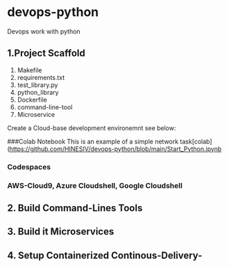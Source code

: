 # devops-python
Devops work with python


## 1.Project Scaffold
<ol>
<li>Makefile</li>
<li>requirements.txt</li>
<li>test_library.py</li>
<li>python_library</li>
<li>Dockerfile</li>
<li>command-line-tool</li>
<li>Microservice</li>
</ol>

Create a Cloud-base development environemnt see below: 

###Colab Notebook
This is an example of a simple network task[colab](https://github.com/HINESIV/devops-python/blob/main/Start_Python.ipynb

### Codespaces

### AWS-Cloud9, Azure Cloudshell, Google Cloudshell




## 2. Build Command-Lines Tools

## 3. Build it Microservices

## 4. Setup Containerized Continous-Delivery-
